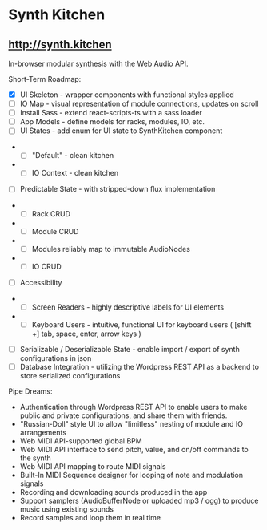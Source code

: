 # Synth Kitchen
## http://synth.kitchen

In-browser modular synthesis with the Web Audio API.

Short-Term Roadmap:
- [x] UI Skeleton - wrapper components with functional styles applied
- [ ] IO Map - visual representation of module connections, updates on scroll
- [ ] Install Sass - extend react-scripts-ts with a sass loader
- [ ] App Models - define models for racks, modules, IO, etc.
- [ ] UI States - add enum for UI state to SynthKitchen component
- + [ ] "Default" - clean kitchen
- + [ ] IO Context - clean kitchen
- [ ] Predictable State - with stripped-down flux implementation
- + [ ] Rack CRUD
- + [ ] Module CRUD
- + [ ] Modules reliably map to immutable AudioNodes
- + [ ] IO CRUD
- [ ] Accessibility
- + [ ] Screen Readers - highly descriptive labels for UI elements
- + [ ] Keyboard Users - intuitive, functional UI for keyboard users ( [shift +] tab, space, enter, arrow keys )
- [ ] Serializable / Deserializable State - enable import / export of synth configurations in json
- [ ] Database Integration - utilizing the Wordpress REST API as a backend to store serialized configurations

Pipe Dreams:
* Authentication through Wordpress REST API to enable users to make public and private configurations, and share them with friends.
* "Russian-Doll" style UI to allow "limitless" nesting of module and IO arrangements
* Web MIDI API-supported global BPM
* Web MIDI API interface to send pitch, value, and on/off commands to the synth
* Web MIDI API mapping to route MIDI signals
* Built-In MIDI Sequence designer for looping of note and modulation signals
* Recording and downloading sounds produced in the app
* Support samplers (AudioBufferNode or uploaded mp3 / ogg) to produce music using existing sounds
* Record samples and loop them in real time
